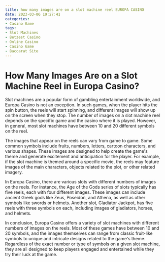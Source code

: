 ```yaml
---
title: how many images are on a slot machine reel EUROPA CASINO
date: 2023-03-06 19:27:41
categories:
- Casino Game
tags:
- Slot Machines
- Betzest Casino
- Online Casino
- Casino Game
- Baccarat Site
---
```



# How Many Images Are on a Slot Machine Reel in Europa Casino?

Slot machines are a popular form of gambling entertainment worldwide, and Europa Casino is not an exception. In such games, when the player hits the spin button, the reels will start spinning, and different images will show up on the screen when they stop. The number of images on a slot machine reel depends on the specific game and the casino where it is played. However, in general, most slot machines have between 10 and 20 different symbols on the reel. 

The images that appear on the reels can vary from game to game. Some common symbols include fruits, numbers, letters, cartoon characters, and various shapes. These images are designed to help create the game's theme and generate excitement and anticipation for the player. For example, if the slot machine is themed around a specific movie, the reels may feature images of the main characters, objects related to the plot, or other related imagery.

In Europa Casino, there are various slots with different numbers of images on the reels. For instance, the Age of the Gods series of slots typically has five reels, each with four different images. These images can include ancient Greek gods like Zeus, Poseidon, and Athena, as well as other symbols like swords or helmets. Another slot, Gladiator Jackpot, has five reels with three symbols on each, including images of gladiators, horses, and helmets.

In conclusion, Europa Casino offers a variety of slot machines with different numbers of images on the reels. Most of these games have between 10 and 20 symbols, and the images themselves can range from classic fruit-like symbols to unique and intricate designs related to the game's theme. Regardless of the exact number or type of symbols on a given slot machine, they are all designed to keep players engaged and entertained while they try their luck at the game.